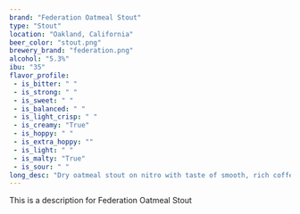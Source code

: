 ```yaml
---
brand: "Federation Oatmeal Stout"
type: "Stout"
location: "Oakland, California"
beer_color: "stout.png"
brewery_brand: "federation.png"
alcohol: "5.3%"
ibu: "35"
flavor_profile:
 - is_bitter: " "
 - is_strong: " "
 - is_sweet: " "
 - is_balanced: " "
 - is_light_crisp: " "
 - is_creamy: "True"
 - is_hoppy: " "
 - is_extra_hoppy: ""
 - is_light: " "
 - is_malty: "True"
 - is_sour: " "
long_desc: "Dry oatmeal stout on nitro with taste of smooth, rich coffee "
---
```


This is a description for Federation Oatmeal Stout